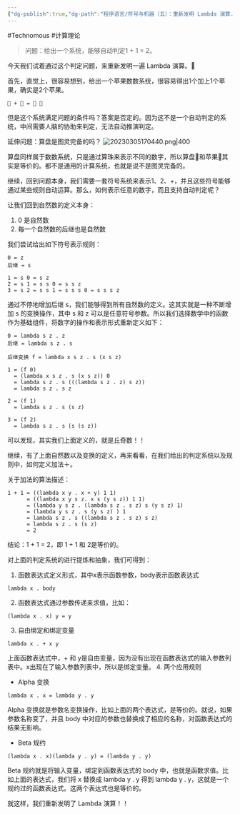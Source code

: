 ```yaml
---
{"dg-publish":true,"dg-path":"程序语言/符号与机器（五）：重新发明 Lambda 演算.md","permalink":"/程序语言/符号与机器（五）：重新发明 Lambda 演算/","created":"2023-03-05T17:01:40.000+08:00","updated":"2023-12-07T21:08:40.000+08:00"}
---
```


#Technomous #计算理论

> 问题：给出一个系统，能够自动判定1 + 1 = 2。

今天我们试着通过这个判定问题，来重新发明一遍 Lambda 演算。🚗

首先，直觉上，很容易想到，给出一个苹果数数系统，很容易得出1个加上1个苹果，确实是2个苹果。
```
🍎 + 🍎 = 🍎 🍎
```

但是这个系统满足问题的条件吗？答案是否定的。因为这不是一个自动判定的系统，中间需要人脑的协助来判定，无法自动推演判定。

延伸问题：算盘是图灵完备的吗？
![20230305170440.png|400](/img/user/0.Asset/resource/20230305170440.png)

算盘同样属于数数系统，只是通过算珠来表示不同的数字，所以算盘🧮和苹果🍎其实是等价的。都不是通用的计算系统，也就是说不是图灵完备的。

继续，回到问题本身，我们需要一套符号系统来表示1、2、+，并且这些符号能够通过某些规则自动运算。那么，如何表示任意的数字，而且支持自动判定呢？

让我们回到自然数的定义本身：
1. 0 是自然数
2. 每一个自然数的后继也是自然数

我们尝试给出如下符号表示规则：

```
0 = z
后继 = s

1 = s 0 = s z
2 = s 1 = s s 0 = s s z
3 = s 2 = s s 1 = s s s 0 = s s s z
```

通过不停地增加后继 s，我们能够得到所有自然数的定义。这其实就是一种不断增加 s 的变换操作，其中 s 和 z 可以是任意符号参数。所以我们选择数学中的函数作为基础组件，将数字的操作和表示形式重新定义如下：

```
0 = lambda s z . z
后继 = lambda s z . s

后继变换 f = lambda x s z . s (x s z)

1 = (f 0)
  = (lambda x s z . s (x s z)) 0
  = lambda s z . s (((lambda s z . z) s z))
  = lambda s z . s z

2 = (f 1)
  = lambda s z . s (s z)

3 = (f 2)
  = lambda s z . s (s (s z))
```

可以发现，其实我们上面定义的，就是丘奇数！！

继续，有了上面自然数以及变换的定义，再来看看，在我们给出的判定系统以及规则中，如何定义加法＋。

关于加法的算法描述：

```
1 + 1 = ((lambda x y . x + y) 1 1)
      = ((lambda x y s z. x s (y s z)) 1 1)
      = (lambda y s z . (lambda s z . s z) s (y s z) 1)
      = (lambda y s z . s (y s z) ) 1 
      = lambda s z . s ((lambda s z . s z) s z)
      = lambda s z . s (s z)
      = 2
```

结论：1 + 1 = 2，即 1 + 1 和 2是等价的。

对上面的判定系统的进行提炼和抽象，我们可得到：
1. 函数表达式定义形式，其中x表示函数参数，body表示函数表达式
```
lambda x . body
```
2. 函数表达式通过参数传递来求值，比如：
```
(lambda x . x) y = y
```
3. 自由绑定和绑定变量
```
lambda x . + x y
```

上面函数表达式中，+ 和 y是自由变量，因为没有出现在函数表达式的输入参数列表中。x出现在了输入参数列表中，所以是绑定变量。
4. 两个应用规则
* Alpha 变换
```
lambda x . x = lambda y . y
```
Alpha 变换就是参数名变换操作，比如上面的两个表达式，是等价的。就说，如果参数名称变了，并且 body 中对应的参数也替换成了相应的名称，对函数表达式的结果无影响。
* Beta 规约
```
(lambda x . x)(lambda y . y) = (lambda y . y)
```
Beta 规约就是将输入变量，绑定到函数表达式的 body 中，也就是函数求值。比如上面的表达式，我们将 x 替换成 lambda y . y 得到 lambda y . y，这就是一个规约过的函数表达式。这两个表达式也是等价的。

就这样，我们重新发明了 Lambda 演算！！